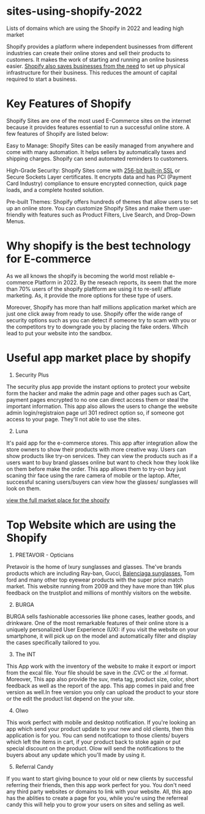 # sites-using-shopify-2022
Lists of domains which are using the Shopify in 2022 and leading high market

Shopify provides a platform where independent businesses from different industries can create their online stores and sell their products to customers. It makes the work of starting and running an online business easier. [Shopify also saves businesses from the need](https://www.clariontech.com/blog/why-shopify-is-the-best-ecommerce-platform#:~:text=Shopify%20provides%20the%20advanced%20functionality,%2C%20accounting%2C%20and%20business%20reporting.) to set up physical infrastructure for their business. This reduces the amount of capital required to start a business. 
# Key Features of Shopify
Shopify Sites are one of the most used E-Commerce sites on the internet because it provides features essential to run a successful online store. A few features of Shopify are listed below:

Easy to Manage: Shopify Sites can be easily managed from anywhere and come with many automation. It helps sellers by automatically taxes and shipping charges. Shopify can send automated reminders to customers.

High-Grade Security: Shopify Sites come with [256-bit built-in SSL](https://sectigostore.com/page/256-bit-encryption/) or Secure Sockets Layer certificates. It encrypts data and has PCI (Payment Card Industry) compliance to ensure encrypted connection, quick page loads, and a complete hosted solution.

Pre-built Themes: Shopify offers hundreds of themes that allow users to set up an online store. You can customize Shopify Sites and make them user-friendly with features such as Product Filters, Live Search, and Drop-Down Menus.
# Why shopify is the best technology for E-commerce
As we all knows the shopify is becoming the world most reliable e-commerce Platform in 2022. By the reseach reports, its seem that the more than 70% users of the shopify plaftform are using it to re-sell/ affliate marketing. As, it provide the more options for these type of users. 

Moreover, Shopify has more than half millions application market which are just one click away from ready to use. Shopify offer the wide range of security options such as you can detect if someone try to scam with you or the competitors try to downgrade you by placing the fake orders. Whcih lead to put your website into the sandbox. 
# Useful app market place by shopify
1. Security Plus

The security plus app provide the instant options to protect your website form the hacker and make the admin page and other pages such as Cart, payment pages encrypted to no one can direct access them or steal the important information. This app also allows the users to change the website admin login/registraion page url 301 redirect option so, if someone got access to your page. They'll not able to use the sites.

2. Luna

It's paid app for the e-commerce stores. This app after integration allow the store owners to show their products with more creative way. Users can show products like try-on services. They can view the products such as if a users want to buy brand glasses online but want to check how they look like on them before make the order. This app allows them to try-on buy just scaning thir face using the rare camera of mobile or the laptop. After, successful scaning users/buyers can view how the glasses/ sunglasses will look on them. 

[view the full market place for the shopify](https://apps.shopify.com/)

# Top Website which are using the Shopify

1. PRETAVOIR - Opticians

Pretavoir is the home of lxury sunglasses and glasses. The've brands products which are including Ray-ban, Gucci, [Balenciaga sunglasses](https://pretavoir.co.uk/collections/balenciaga-sunglasses), Tom ford and many other top eyewear products with the super price match market. This website running from 2009 and they have more than 19K plus feedback on the trustpliot and millions of monthly visitors on the website.

2. BURGA

BURGA sells fashionable accessories like phone cases, leather goods, and drinkware. One of the most remarkable features of their online store is a uniquely personalized User Experience (UX): if you visit the website on your smartphone, it will pick up on the model and automatically filter and display the cases specifically tailored to you.

3. The INT

This App work with the inventory of the website to make it export or import from the excal file. Your file should be save in the .CVC or the .xl format. Moreover, This app also provide the suv, meta tag, product size, color, short feedback as well as the report of the app. This app comes in paid and free version as well.In free version you only can upload the product to your store or the edit the product list depend on the your site. 

4. Olwo

This work perfect with mobile and desktop notification. If you're looking an app which send your product update to your new and old clients, then this application is for you. You can send notifcatiopn to those clients/ buyers which left the items in cart, if your product back to stoke again or put special discount on the product. Olow will send the notifications to the buyers about any update which you'll made by using it. 

5. Referral Candy

If you want to start giving bounce to your old or new clients by successful referring their friends, then this app work perfect for you. You don't need any third party websites or domains to link with your website. All, this app has the ablities to create a page for you, while you're using the referreal candy this will help you to grow your users on sites and selling as well.
